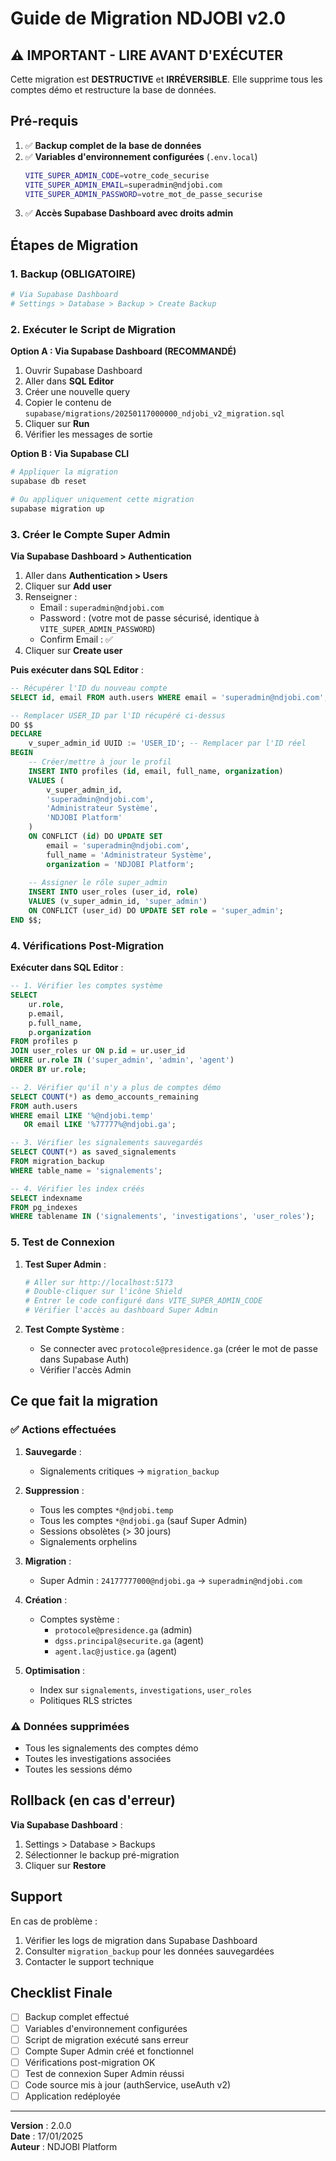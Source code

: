 # Guide de Migration NDJOBI v2.0

## ⚠️ IMPORTANT - LIRE AVANT D'EXÉCUTER

Cette migration est **DESTRUCTIVE** et **IRRÉVERSIBLE**. Elle supprime tous les comptes démo et restructure la base de données.

## Pré-requis

1. ✅ **Backup complet de la base de données**
2. ✅ **Variables d'environnement configurées** (`.env.local`)
   ```bash
   VITE_SUPER_ADMIN_CODE=votre_code_securise
   VITE_SUPER_ADMIN_EMAIL=superadmin@ndjobi.com
   VITE_SUPER_ADMIN_PASSWORD=votre_mot_de_passe_securise
   ```
3. ✅ **Accès Supabase Dashboard avec droits admin**

## Étapes de Migration

### 1. Backup (OBLIGATOIRE)

```bash
# Via Supabase Dashboard
# Settings > Database > Backup > Create Backup
```

### 2. Exécuter le Script de Migration

**Option A : Via Supabase Dashboard (RECOMMANDÉ)**

1. Ouvrir Supabase Dashboard
2. Aller dans **SQL Editor**
3. Créer une nouvelle query
4. Copier le contenu de `supabase/migrations/20250117000000_ndjobi_v2_migration.sql`
5. Cliquer sur **Run**
6. Vérifier les messages de sortie

**Option B : Via Supabase CLI**

```bash
# Appliquer la migration
supabase db reset

# Ou appliquer uniquement cette migration
supabase migration up
```

### 3. Créer le Compte Super Admin

**Via Supabase Dashboard > Authentication**

1. Aller dans **Authentication > Users**
2. Cliquer sur **Add user**
3. Renseigner :
   - Email : `superadmin@ndjobi.com`
   - Password : (votre mot de passe sécurisé, identique à `VITE_SUPER_ADMIN_PASSWORD`)
   - Confirm Email : ✅
4. Cliquer sur **Create user**

**Puis exécuter dans SQL Editor** :

```sql
-- Récupérer l'ID du nouveau compte
SELECT id, email FROM auth.users WHERE email = 'superadmin@ndjobi.com';

-- Remplacer USER_ID par l'ID récupéré ci-dessus
DO $$
DECLARE
    v_super_admin_id UUID := 'USER_ID'; -- Remplacer par l'ID réel
BEGIN
    -- Créer/mettre à jour le profil
    INSERT INTO profiles (id, email, full_name, organization)
    VALUES (
        v_super_admin_id, 
        'superadmin@ndjobi.com',
        'Administrateur Système',
        'NDJOBI Platform'
    )
    ON CONFLICT (id) DO UPDATE SET
        email = 'superadmin@ndjobi.com',
        full_name = 'Administrateur Système',
        organization = 'NDJOBI Platform';
    
    -- Assigner le rôle super_admin
    INSERT INTO user_roles (user_id, role)
    VALUES (v_super_admin_id, 'super_admin')
    ON CONFLICT (user_id) DO UPDATE SET role = 'super_admin';
END $$;
```

### 4. Vérifications Post-Migration

**Exécuter dans SQL Editor** :

```sql
-- 1. Vérifier les comptes système
SELECT 
    ur.role,
    p.email,
    p.full_name,
    p.organization
FROM profiles p
JOIN user_roles ur ON p.id = ur.user_id
WHERE ur.role IN ('super_admin', 'admin', 'agent')
ORDER BY ur.role;

-- 2. Vérifier qu'il n'y a plus de comptes démo
SELECT COUNT(*) as demo_accounts_remaining
FROM auth.users
WHERE email LIKE '%@ndjobi.temp'
   OR email LIKE '%77777%@ndjobi.ga';

-- 3. Vérifier les signalements sauvegardés
SELECT COUNT(*) as saved_signalements
FROM migration_backup
WHERE table_name = 'signalements';

-- 4. Vérifier les index créés
SELECT indexname 
FROM pg_indexes 
WHERE tablename IN ('signalements', 'investigations', 'user_roles');
```

### 5. Test de Connexion

1. **Test Super Admin** :
   ```bash
   # Aller sur http://localhost:5173
   # Double-cliquer sur l'icône Shield
   # Entrer le code configuré dans VITE_SUPER_ADMIN_CODE
   # Vérifier l'accès au dashboard Super Admin
   ```

2. **Test Compte Système** :
   - Se connecter avec `protocole@presidence.ga` (créer le mot de passe dans Supabase Auth)
   - Vérifier l'accès Admin

## Ce que fait la migration

### ✅ Actions effectuées

1. **Sauvegarde** :
   - Signalements critiques → `migration_backup`

2. **Suppression** :
   - Tous les comptes `*@ndjobi.temp`
   - Tous les comptes `*@ndjobi.ga` (sauf Super Admin)
   - Sessions obsolètes (> 30 jours)
   - Signalements orphelins

3. **Migration** :
   - Super Admin : `24177777000@ndjobi.ga` → `superadmin@ndjobi.com`

4. **Création** :
   - Comptes système :
     * `protocole@presidence.ga` (admin)
     * `dgss.principal@securite.ga` (agent)
     * `agent.lac@justice.ga` (agent)

5. **Optimisation** :
   - Index sur `signalements`, `investigations`, `user_roles`
   - Politiques RLS strictes

### ⚠️ Données supprimées

- Tous les signalements des comptes démo
- Toutes les investigations associées
- Toutes les sessions démo

## Rollback (en cas d'erreur)

**Via Supabase Dashboard** :

1. Settings > Database > Backups
2. Sélectionner le backup pré-migration
3. Cliquer sur **Restore**

## Support

En cas de problème :
1. Vérifier les logs de migration dans Supabase Dashboard
2. Consulter `migration_backup` pour les données sauvegardées
3. Contacter le support technique

## Checklist Finale

- [ ] Backup complet effectué
- [ ] Variables d'environnement configurées
- [ ] Script de migration exécuté sans erreur
- [ ] Compte Super Admin créé et fonctionnel
- [ ] Vérifications post-migration OK
- [ ] Test de connexion Super Admin réussi
- [ ] Code source mis à jour (authService, useAuth v2)
- [ ] Application redéployée

---

**Version** : 2.0.0  
**Date** : 17/01/2025  
**Auteur** : NDJOBI Platform

